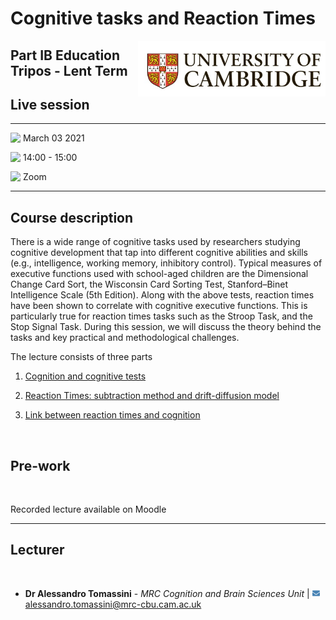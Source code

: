 Cognitive tasks and Reaction Times
================

<img src="https://github.com/ale-tom/Open_Science_Course-MPhil_BTN/blob/main/Pictures/logo_uni.jpg" align="right" width = "300"   class="logo"/>

## Part IB Education Tripos - Lent Term

## Live session

------------------------------------------------------------------------

<img src="https://img.icons8.com/ios/250/000000/calendar.png" align="left" width = "20"   class="logo"/>

March 03 2021

<img src="https://img.icons8.com/ios/250/000000/clock.png" align="left" width = "20"   class="logo"/>

14:00 - 15:00

<img src="https://img.icons8.com/ios/250/000000/marker.png" align="left" width = "20"   class="logo"/>

Zoom

------------------------------------------------------------------------

## Course description

There is a wide range of cognitive tasks used by researchers studying
cognitive development that tap into different cognitive abilities and
skills (e.g., intelligence, working memory, inhibitory control). Typical
measures of executive functions used with school-aged children are the
Dimensional Change Card Sort, the Wisconsin Card Sorting Test,
Stanford–Binet Intelligence Scale (5th Edition). Along with the above
tests, reaction times have been shown to correlate with cognitive
executive functions. This is particularly true for reaction times tasks
such as the Stroop Task, and the Stop Signal Task. During this session,
we will discuss the theory behind the tasks and key practical and
methodological challenges.

The lecture consists of three parts

1.  [Cognition and cognitive
    tests](https://ale-tom.github.io/Lecture_Cognitive_tasks_and_Reaction_Times/Part1_Cognition_slides.html)

2.  [Reaction Times: subtraction method and drift-diffusion
    model](https://ale-tom.github.io/Lecture_Cognitive_tasks_and_Reaction_Times/Part2_RT_slides.html)

3.  [Link between reaction times and
    cognition](https://ale-tom.github.io/Lecture_Cognitive_tasks_and_Reaction_Times/Part3_RT_cog_slides.html)

 

## Pre-work

 

Recorded lecture available on Moodle  

------------------------------------------------------------------------

## Lecturer

 

-   **Dr Alessandro Tomassini** - *MRC Cognition and Brain Sciences
    Unit* \|
    <svg style="height:12;fill:steelblue;" viewBox="0 0 512 512"><path d="M502.3 190.8c3.9-3.1 9.7-.2 9.7 4.7V400c0 26.5-21.5 48-48 48H48c-26.5 0-48-21.5-48-48V195.6c0-5 5.7-7.8 9.7-4.7 22.4 17.4 52.1 39.5 154.1 113.6 21.1 15.4 56.7 47.8 92.2 47.6 35.7.3 72-32.8 92.3-47.6 102-74.1 131.6-96.3 154-113.7zM256 320c23.2.4 56.6-29.2 73.4-41.4 132.7-96.3 142.8-104.7 173.4-128.7 5.8-4.5 9.2-11.5 9.2-18.9v-19c0-26.5-21.5-48-48-48H48C21.5 64 0 85.5 0 112v19c0 7.4 3.4 14.3 9.2 18.9 30.6 23.9 40.7 32.4 173.4 128.7 16.8 12.2 50.2 41.8 73.4 41.4z"/></svg>
    <alessandro.tomassini@mrc-cbu.cam.ac.uk>

 

 
